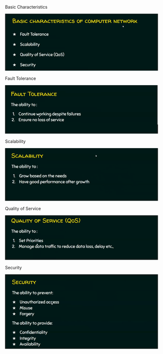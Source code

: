 Basic Characteristics

![img.png](img.png)

Fault Tolerance 

![img_1.png](img_1.png)

Scalability 

![img_2.png](img_2.png)

Quality of Service

![img_3.png](img_3.png)

Security

![img_4.png](img_4.png)
